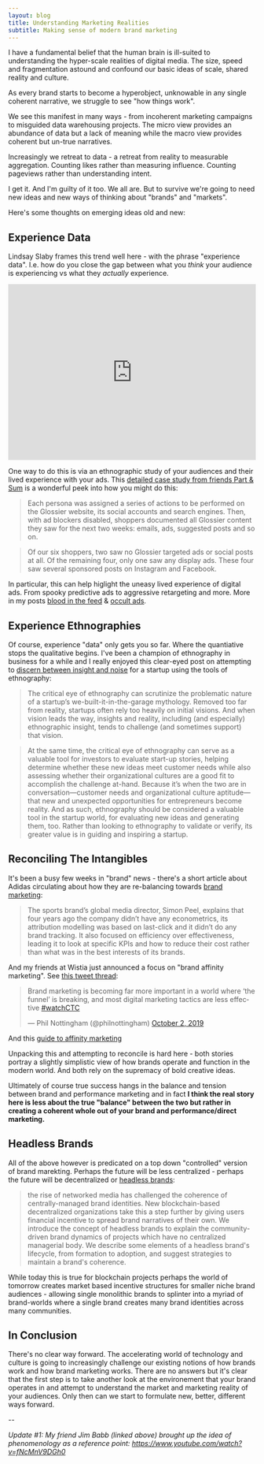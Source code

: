```yaml
---
layout: blog
title: Understanding Marketing Realities
subtitle: Making sense of modern brand marketing
---
```


I have a fundamental belief that the human brain is ill-suited to understanding the hyper-scale realities of digital media. The size, speed and fragmentation astound and confound our basic ideas of scale, shared reality and culture.

As every brand starts to become a hyperobject, unknowable in any single coherent narrative, we struggle to see "how things work".

We see this manifest in many ways - from incoherent marketing campaigns to misguided data warehousing projects. The micro view provides an abundance of data but a lack of meaning while the macro view provides coherent but un-true narratives.

Increasingly we retreat to data - a retreat from reality to measurable aggregation. Counting likes rather than measuring influence. Counting pageviews rather than understanding intent.

I get it. And I'm guilty of it too. We all are. But to survive we're going to need new ideas and new ways of thinking about "brands" and "markets".

Here's some thoughts on emerging ideas old and new:

## Experience Data

Lindsay Slaby frames this trend well here - with the phrase "experience data". I.e. how do you close the gap between what you *think* your audience is experiencing vs what they *actually* experience.

<iframe src="https://www.linkedin.com/embed/feed/update/urn:li:share:6590937456646909952" height="357" width="504" frameborder="0" allowfullscreen="" title="Embedded post"></iframe>

One way to do this is via an ethnographic study of your audiences and their lived experience with your ads. This [detailed case study from friends Part & Sum](https://medium.com/part-and-sum/modern-mystery-shopping-glossier-580d6563ef22) is a wonderful peek into how you might do this:

>Each persona was assigned a series of actions to be performed on the Glossier website, its social accounts and search engines. Then, with ad blockers disabled, shoppers documented all Glossier content they saw for the next two weeks: emails, ads, suggested posts and so on.

>Of our six shoppers, two saw no Glossier targeted ads or social posts at all. Of the remaining four, only one saw any display ads. These four saw several sponsored posts on Instagram and Facebook.

In particular, this can help higlight the uneasy lived experience of digital ads. From spooky predictive ads to aggressive retargeting and more. More in my posts [blood in the feed](https://tomcritchlow.com/2019/06/06/blood-in-the-feed/) & [occult ads](https://tomcritchlow.com/2019/10/21/occult-ads/).

## Experience Ethnographies

Of course, experience "data" only gets you so far. Where the quantiative stops the qualitative begins. I've been a champion of ethnography in business for a while and I really enjoyed this clear-eyed post on attempting to [discern between insight and noise](https://ethnographicmind.com/insight-or-noise/) for a startup using the tools of ethnography:

>The critical eye of ethnography can scrutinize the problematic nature of a startup’s we-built-it-in-the-garage mythology. Removed too far from reality, startups often rely too heavily on initial visions. And when vision leads the way, insights and reality, including (and especially) ethnographic insight, tends to challenge (and sometimes support) that vision.

>At the same time, the critical eye of ethnography can serve as a valuable tool for investors to evaluate start-up stories, helping determine whether these new ideas meet customer needs while also assessing whether their organizational cultures are a good fit to accomplish the challenge at-hand. Because it’s when the two are in conversation—customer needs and organizational culture aptitude—that new and unexpected opportunities for entrepreneurs become reality. And as such, ethnography should be considered a valuable tool in the startup world, for evaluating new ideas and generating them, too. Rather than looking to ethnography to validate or verify, its greater value is in guiding and inspiring a startup.

## Reconciling The Intangibles

It's been a busy few weeks in "brand" news - there's a short article about Adidas circulating about how they are re-balancing towards [brand marketing](https://www.marketingweek.com/adidas-marketing-effectiveness/):

>The sports brand’s global media director, Simon Peel, explains that four years ago the company didn’t have any econometrics, its attribution modelling was based on last-click and it didn’t do any brand tracking. It also focused on efficiency over effectiveness, leading it to look at specific KPIs and how to reduce their cost rather than what was in the best interests of its brands.

And my friends at Wistia just announced a focus on "brand affinity marketing". See [this tweet thread](https://twitter.com/philnottingham/status/1179442315468955650):

<blockquote class="twitter-tweet" data-conversation="none"><p lang="en" dir="ltr">Brand marketing is becoming far more important in a world where ‘the funnel’ is breaking, and most digital marketing tactics are less effective <a href="https://twitter.com/hashtag/watchCTC?src=hash&amp;ref_src=twsrc%5Etfw">#watchCTC</a></p>&mdash; Phil Nottingham (@philnottingham) <a href="https://twitter.com/philnottingham/status/1179442315468955650?ref_src=twsrc%5Etfw">October 2, 2019</a></blockquote> <script async src="https://platform.twitter.com/widgets.js" charset="utf-8"></script>

And this [guide to affinity marketing](https://wistia.com/about/brand-affinity-marketing)

Unpacking this and attempting to reconcile is hard here - both stories portray a slightly simplistic view of how brands operate and function in the modern world. And both rely on the supremacy of bold creative ideas.

Ultimately of course true success hangs in the balance and tension between brand and performance marketing and in fact **I think the real story here is less about the true "balance" between the two but rather in creating a coherent whole out of your brand and performance/direct marketing.**

## Headless Brands

All of the above however is predicated on a top down "controlled" version of brand marekting. Perhaps the future will be less centralized - perhaps the future will be decentralized or [headless brands](https://otherinter.net/web3/headless-brands/):

>the rise of networked media has challenged the coherence of centrally-managed brand identities. New blockchain-based decentralized organizations take this a step further by giving users financial incentive to spread brand narratives of their own. We introduce the concept of headless brands to explain the community-driven brand dynamics of projects which have no centralized managerial body. We describe some elements of a headless brand's lifecycle, from formation to adoption, and suggest strategies to maintain a brand's coherence.

While today this is true for blockchain projects perhaps the world of tomorrow creates market based incentive structures for smaller niche brand audiences - allowing single monolithic brands to splinter into a myriad of brand-worlds where a single brand creates many brand identities across many communities.

## In Conclusion

There's no clear way forward. The accelerating world of technology and culture is going to increasingly challenge our existing notions of how brands work and how brand marketing works. There are no answers but it's clear that the first step is to take another look at the environement that your brand operates in and attempt to understand the market and marketing reality of your audiences. Only then can we start to formulate new, better, different ways forward.

--

*Update #1: My friend Jim Babb (linked above) brought up the idea of phenomenology as a reference point: <https://www.youtube.com/watch?v=fNcMnV9DGh0>*